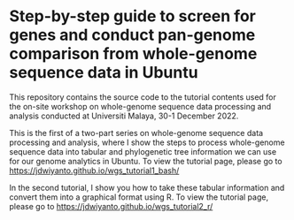 # Step-by-step guide to screen for genes and conduct pan-genome comparison from whole-genome sequence data in Ubuntu

This repository contains the source code to the tutorial contents used for the on-site workshop on whole-genome sequence data processing and analysis conducted at Universiti Malaya, 30-1 December 2022. 

This is the first of a two-part series on whole-genome sequence data processing and analysis, where I show the steps to process whole-genome sequence data into tabular and phylogenetic tree information we can use for our genome analytics in Ubuntu. To view the tutorial page, please go to https://jdwiyanto.github.io/wgs_tutorial1_bash/

In the second tutorial, I show you how to take these tabular information and convert them into a graphical format using R. To view the tutorial page, please go to https://jdwiyanto.github.io/wgs_tutorial2_r/


